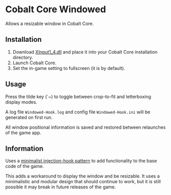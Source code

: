 # Cobalt Core Windowed
Allows a resizable window in Cobalt Core.

## Installation
1. Download [XInput1_4.dll](https://github.com/ComplexRobot/CobaltCoreWindowed/releases/download/release/XInput1_4.dll) and place it into your Cobalt Core installation directory.
2. Launch Cobalt Core.
3. Set the in-game setting to fullscreen (it is by default).

## Usage
Press the tilde key (\`~) to toggle between crop-to-fit and letterboxing display modes.

A log file `Windowed-Hook.log` and config file `Windowed-Hook.ini` will be generated on first run.

All window positional information is saved and restored between relaunches of the game app.

## Information
Uses a [minimalist injection-hook pattern](https://github.com/TsudaKageyu/minhook) to add functionality to the base code of the game.

This adds a workaround to display the window and be resizable. It uses a minimalistic and modular design that should continue to work, but it is still possible it may break in future releases of the game.
